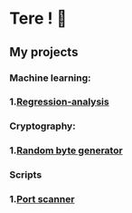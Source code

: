 # Tere ! 👋

## My projects
### Machine learning:
### 1.[Regression-analysis](https://github.com/IlliaShyn/Regression-analysis.git)

### Cryptography:
### 1.[Random byte generator](https://github.com/IlliaShyn/Cryptography/tree/2aa3ee7f23114f858a363db6a240fb927ba5ef24/Random_Byte_Generation)

### Scripts
### 1.[Port scanner](https://github.com/IlliaShyn/PortScanner.git)
<!--
**IlliaShyn/IlliaShyn** is a ✨ _special_ ✨ repository because its `README.md` (this file) appears on your GitHub profile.

Here are some ideas to get you started:

- 🔭 I’m currently working on ...
- 🌱 I’m currently learning ...
- 👯 I’m looking to collaborate on ...
- 🤔 I’m looking for help with ...
- 💬 Ask me about ...
- 📫 How to reach me: ...
- 😄 Pronouns: ...
- ⚡ Fun fact: ...
-->
